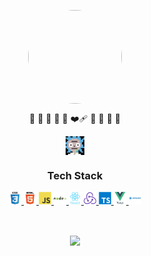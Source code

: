 <a href="https://github.com/SnakeLil">
  <p align="center">
    <img align="center" src="https://images.weserv.nl/?url=https://avatars.githubusercontent.com/u/143258708?v=4/u/65769327?v=4&h=300&w=300&fit=cover&mask=circle&maxage=7d" style="width: 150px;height: 150px;border-radius: 50%;"/>
  </p>
</a>

<p align="center">
    🤍 🧡 🖤 🤍 💙 ❤️‍🩹 💝 🖤 💜 🤍 
</p>
<p align="center"><img align="center" src="https://github.com/SnakeLil/SnakeLil/blob/main/static/giphy.gif" width="30" height="30"/></p>
<h3 align="center">
    Tech Stack
</h3>

<p align="center"> <a href="https://www.w3schools.com/css/" target="_blank" rel="noreferrer"> <img src="https://raw.githubusercontent.com/devicons/devicon/master/icons/css3/css3-original-wordmark.svg" alt="css3" width="20" height="20"/> </a> <a href="https://www.w3.org/html/" target="_blank" rel="noreferrer"> <img src="https://raw.githubusercontent.com/devicons/devicon/master/icons/html5/html5-original-wordmark.svg" alt="html5" width="20" height="20"/> </a> <a href="https://developer.mozilla.org/en-US/docs/Web/JavaScript" target="_blank" rel="noreferrer"> <img src="https://raw.githubusercontent.com/devicons/devicon/master/icons/javascript/javascript-original.svg" alt="javascript" width="20" height="20"/> </a> <a href="https://nodejs.org" target="_blank" rel="noreferrer"> <img src="https://raw.githubusercontent.com/devicons/devicon/master/icons/nodejs/nodejs-original-wordmark.svg" alt="nodejs" width="20" height="20"/> </a> <a href="https://reactjs.org/" target="_blank" rel="noreferrer"> <img src="https://raw.githubusercontent.com/devicons/devicon/master/icons/react/react-original-wordmark.svg" alt="react" width="20" height="20"/> </a> <a href="https://redux.js.org" target="_blank" rel="noreferrer"> <img src="https://raw.githubusercontent.com/devicons/devicon/master/icons/redux/redux-original.svg" alt="redux" width="20" height="20"/> </a> <a href="https://www.typescriptlang.org/" target="_blank" rel="noreferrer"> <img src="https://raw.githubusercontent.com/devicons/devicon/master/icons/typescript/typescript-original.svg" alt="typescript" width="20" height="20"/> </a> <a href="https://vuejs.org/" target="_blank" rel="noreferrer"> <img src="https://raw.githubusercontent.com/devicons/devicon/master/icons/vuejs/vuejs-original-wordmark.svg" alt="vuejs" width="20" height="20"/> </a> <a href="https://webpack.js.org" target="_blank" rel="noreferrer"> <img src="https://raw.githubusercontent.com/devicons/devicon/d00d0969292a6569d45b06d3f350f463a0107b0d/icons/webpack/webpack-original-wordmark.svg" alt="webpack" width="20" height="20"/> </a> </p>
<br>

<p align="center">
    <img align="center" src="https://github-readme-stats.vercel.app/api/top-langs/?username=SnakeLil&layout=compact"/>
</p>


